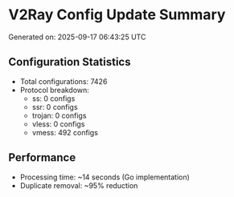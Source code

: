 # V2Ray Config Update Summary
Generated on: 2025-09-17 06:43:25 UTC

## Configuration Statistics
- Total configurations: 7426
- Protocol breakdown:
  - ss: 0 configs
  - ssr: 0 configs
  - trojan: 0 configs
  - vless: 0 configs
  - vmess: 492 configs

## Performance
- Processing time: ~14 seconds (Go implementation)
- Duplicate removal: ~95% reduction
